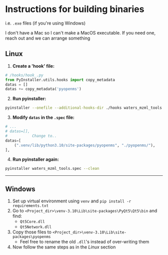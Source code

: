 # Instructions for building binaries
i.e. `.exe` files (if you're using Windows)

I don't have a Mac so I can't make a MacOS executable. If you need one, reach out
and we can arrange something

## Linux

1. **Create a 'hook' file:**
```python
# /hooks/hook_.py
from PyInstaller.utils.hooks import copy_metadata
datas = []
datas += copy_metadata('pyopenms')
```

2. **Run pyinstaller:**
```bash
pyinstaller --onefile --additional-hooks-dir ./hooks waters_mzml_tools.py --clean
```

3. **Modify `datas` in the `.spec` file:**
```python
# ...
# datas=[],
#           Change to..
datas=[
    (".venv/lib/python3.10/site-packages/pyopenms", "./pyopenms/"),
],
```

4. **Run pyinstaller again:**
```bash
pyinstaller waters_mzml_tools.spec --clean
```

---

## Windows
1. Set up virtual environment using `venv` and `pip install -r requirements.txt`
2. Go to `<Project_dir>\venv-3.10\Lib\site-packages\PyQt5\Qt5\bin` and find:
    - `Qt5Core.dll`
    - `Qt5Network.dll`
3. Copy those files to `<Project_dir>\venv-3.10\Lib\site-packages\pyopenms`
    - Feel free to rename the old `.dll`'s instead of over-writing them
4. Now follow the same steps as in the *Linux* section 
